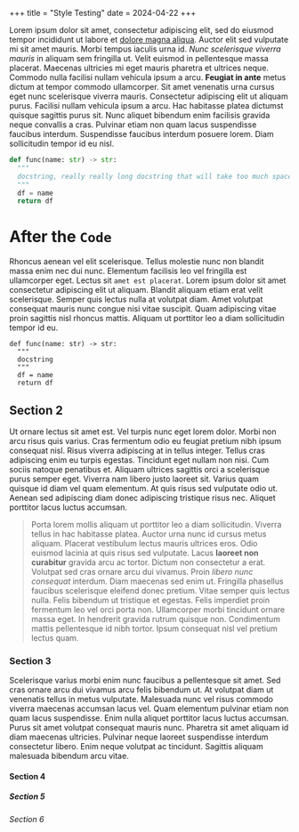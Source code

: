 +++
title = "Style Testing"
date = 2024-04-22
+++

Lorem ipsum dolor sit amet, consectetur adipiscing elit, sed do eiusmod tempor incididunt ut labore et [dolore magna aliqua](https://google.com). Auctor elit sed vulputate mi sit amet mauris. Morbi tempus iaculis urna id. *Nunc scelerisque viverra mauris* in aliquam sem fringilla ut. Velit euismod in pellentesque massa placerat. Maecenas ultricies mi eget mauris pharetra et ultrices neque. Commodo nulla facilisi nullam vehicula ipsum a arcu. **Feugiat in ante** metus dictum at tempor commodo ullamcorper. Sit amet venenatis urna cursus eget nunc scelerisque viverra mauris. Consectetur adipiscing elit ut aliquam purus. Facilisi nullam vehicula ipsum a arcu. Hac habitasse platea dictumst quisque sagittis purus sit. Nunc aliquet bibendum enim facilisis gravida neque convallis a cras. Pulvinar etiam non quam lacus suspendisse faucibus interdum. Suspendisse faucibus interdum posuere lorem. Diam sollicitudin tempor id eu nisl.

```python
def func(name: str) -> str:
  """
  docstring, really really long docstring that will take too much space and will go over the allotted column width
  """
  df = name
  return df
```

# After the `Code`

Rhoncus aenean vel elit scelerisque. Tellus molestie nunc non blandit massa enim nec dui nunc. Elementum facilisis leo vel fringilla est ullamcorper eget. Lectus sit `amet est placerat`. Lorem ipsum dolor sit amet consectetur adipiscing elit ut aliquam. Blandit aliquam etiam erat velit scelerisque. Semper quis lectus nulla at volutpat diam. Amet volutpat consequat mauris nunc congue nisi vitae suscipit. Quam adipiscing vitae proin sagittis nisl rhoncus mattis. Aliquam ut porttitor leo a diam sollicitudin tempor id eu.

```python,linenos,linenostart=8
def func(name: str) -> str:
  """
  docstring
  """
  df = name
  return df
```

## Section 2

Ut ornare lectus sit amet est. Vel turpis nunc eget lorem dolor. Morbi non arcu risus quis varius. Cras fermentum odio eu feugiat pretium nibh ipsum consequat nisl. Risus viverra adipiscing at in tellus integer. Tellus cras adipiscing enim eu turpis egestas. Tincidunt eget nullam non nisi. Cum sociis natoque penatibus et. Aliquam ultrices sagittis orci a scelerisque purus semper eget. Viverra nam libero justo laoreet sit. Varius quam quisque id diam vel quam elementum. At quis risus sed vulputate odio ut. Aenean sed adipiscing diam donec adipiscing tristique risus nec. Aliquet porttitor lacus luctus accumsan.

> Porta lorem mollis aliquam ut porttitor leo a diam sollicitudin. Viverra tellus in hac habitasse platea. Auctor urna nunc id cursus metus aliquam. Placerat vestibulum lectus mauris ultrices eros. Odio euismod lacinia at quis risus sed vulputate. Lacus **laoreet non curabitur** gravida arcu ac tortor. Dictum non consectetur a erat. Volutpat sed cras ornare arcu dui vivamus. Proin *libero nunc consequat* interdum. Diam maecenas sed enim ut. Fringilla phasellus faucibus scelerisque eleifend donec pretium. Vitae semper quis lectus nulla. Felis bibendum ut tristique et egestas. Felis imperdiet proin fermentum leo vel orci porta non. Ullamcorper morbi tincidunt ornare massa eget. In hendrerit gravida rutrum quisque non. Condimentum mattis pellentesque id nibh tortor. Ipsum consequat nisl vel pretium lectus quam.

### Section 3

Scelerisque varius morbi enim nunc faucibus a pellentesque sit amet. Sed cras ornare arcu dui vivamus arcu felis bibendum ut. At volutpat diam ut venenatis tellus in metus vulputate. Malesuada nunc vel risus commodo viverra maecenas accumsan lacus vel. Quam elementum pulvinar etiam non quam lacus suspendisse. Enim nulla aliquet porttitor lacus luctus accumsan. Purus sit amet volutpat consequat mauris nunc. Pharetra sit amet aliquam id diam maecenas ultricies. Pulvinar neque laoreet suspendisse interdum consectetur libero. Enim neque volutpat ac tincidunt. Sagittis aliquam malesuada bibendum arcu vitae.

#### Section 4

##### Section 5

###### Section 6